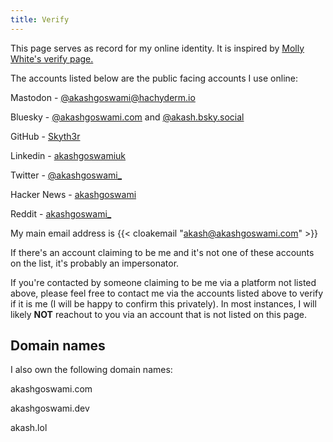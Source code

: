 ```yaml
---
title: Verify
---
```


This page serves as record for my online identity. It is inspired by [Molly White\'s verify page.](https://www.mollywhite.net/verify/)

The accounts listed below are the public facing accounts I use online:

Mastodon - [@akashgoswami@hachyderm.io](https://hachyderm.io/@akashgoswami)

Bluesky - [@akashgoswami.com](https://bsky.app/profile/akashgoswami.com) and [@akash.bsky.social](https://bsky.app/profile/akash.bsky.social)

GitHub - [Skyth3r](https://github.com/skyth3r/)

Linkedin - [akashgoswamiuk](https://www.linkedin.com/in/akashgoswamiuk/)

Twitter - [@akashgoswami_](https://twitter.com/akashgoswami_)

Hacker News - [akashgoswami](https://news.ycombinator.com/user?id=akashgoswami)

Reddit - [akashgoswami_](https://www.reddit.com/user/akashgoswami_/)

My main email address is {{< cloakemail "akash@akashgoswami.com" >}}

If there's an account claiming to be me and it's not one of these accounts on the list, it's probably an impersonator. 

If you're contacted by someone claiming to be me via a platform not listed above, please feel free to contact me via the accounts listed above to verify if it is me (I will be happy to confirm this privately). In most instances, I will likely **NOT** reachout to you via an account that is not listed on this page.

## Domain names

I also own the following domain names:

akashgoswami.com

akashgoswami.dev

akash.lol